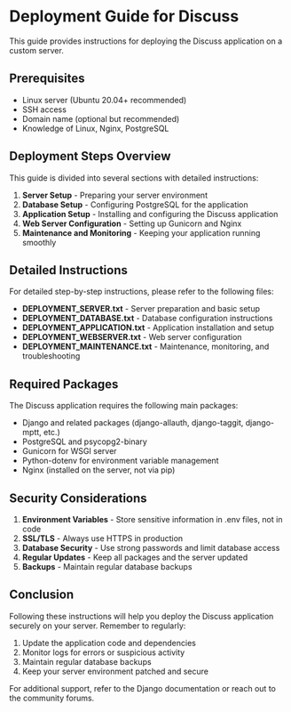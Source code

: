# Deployment Guide for Discuss

This guide provides instructions for deploying the Discuss application on a custom server.

## Prerequisites

- Linux server (Ubuntu 20.04+ recommended)
- SSH access
- Domain name (optional but recommended)
- Knowledge of Linux, Nginx, PostgreSQL

## Deployment Steps Overview

This guide is divided into several sections with detailed instructions:

1. **Server Setup** - Preparing your server environment
2. **Database Setup** - Configuring PostgreSQL for the application
3. **Application Setup** - Installing and configuring the Discuss application
4. **Web Server Configuration** - Setting up Gunicorn and Nginx
5. **Maintenance and Monitoring** - Keeping your application running smoothly

## Detailed Instructions

For detailed step-by-step instructions, please refer to the following files:

- **DEPLOYMENT_SERVER.txt** - Server preparation and basic setup
- **DEPLOYMENT_DATABASE.txt** - Database configuration instructions
- **DEPLOYMENT_APPLICATION.txt** - Application installation and setup
- **DEPLOYMENT_WEBSERVER.txt** - Web server configuration
- **DEPLOYMENT_MAINTENANCE.txt** - Maintenance, monitoring, and troubleshooting

## Required Packages

The Discuss application requires the following main packages:

- Django and related packages (django-allauth, django-taggit, django-mptt, etc.)
- PostgreSQL and psycopg2-binary
- Gunicorn for WSGI server
- Python-dotenv for environment variable management
- Nginx (installed on the server, not via pip)

## Security Considerations

1. **Environment Variables** - Store sensitive information in .env files, not in code
2. **SSL/TLS** - Always use HTTPS in production
3. **Database Security** - Use strong passwords and limit database access
4. **Regular Updates** - Keep all packages and the server updated
5. **Backups** - Maintain regular database backups

## Conclusion

Following these instructions will help you deploy the Discuss application securely on your server. Remember to regularly:

1. Update the application code and dependencies
2. Monitor logs for errors or suspicious activity
3. Maintain regular database backups
4. Keep your server environment patched and secure

For additional support, refer to the Django documentation or reach out to the community forums.
